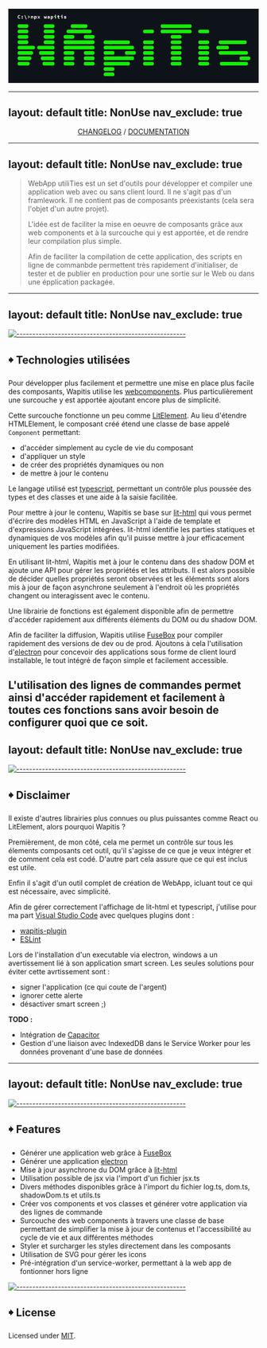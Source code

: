 <p align="center">
  <img src="https://github.com/NicolasBoyer/wapitis/blob/master/ui/logo.png?raw=true" alt="Logo" width="auto" height="auto" />
</p>

---
layout: default
title: NonUse
nav_exclude: true
---

<p align="center">
<a href="https://github.com/NicolasBoyer/wapitis/blob/master/CHANGELOG.md">CHANGELOG</a> / <a href="https://nicolasboyer.github.io/wapitis/">DOCUMENTATION</a>
</p>

---
layout: default
title: NonUse
nav_exclude: true
---

> WebApp utiliTies est un set d'outils pour développer et compiler une application web avec ou sans client lourd. Il ne s'agit pas d'un framlework. Il ne contient pas de composants préexistants (cela sera l'objet d'un autre projet).
>
> L'idée est de faciliter la mise en oeuvre de composants grâce aux web components et à la surcouche qui y est apportée, et de rendre leur compilation plus simple.
>
> Afin de faciliter la compilation de cette application, des scripts en ligne de commanbde permettent très rapidement d'initialiser, de tester et de publier en production pour une sortie sur le Web ou dans une épplication packagée.
---
layout: default
title: NonUse
nav_exclude: true
---


[![-----------------------------------------------------](https://raw.githubusercontent.com/andreasbm/readme/master/assets/lines/water.png)](#technologies-utilises)

## 🠺 Technologies utilisées

Pour développer plus facilement et permettre une mise en place plus facile des composants, Wapitis utilise les [webcomponents](https://developer.mozilla.org/fr/docs/Web/Web_Components). Plus particulièrement une surcouche y est apportée ajoutant encore plus de simplicité.

Cette surcouche fonctionne un peu comme [LitElement](https://lit-element.polymer-project.org/). Au lieu d'étendre HTMLElement, le composant créé étend une classe de base appelé `Component` permettant:
- d'accéder simplement au cycle de vie du composant
- d'appliquer un style
- de créer des propriétés dynamiques ou non
- de mettre à jour le contenu

Le langage utilisé est [typescript](https://www.typescriptlang.org), permettant un contrôle plus poussée des types et des classes et une aide à la saisie facilitée.

Pour mettre à jour le contenu, Wapitis se base sur [lit-html](https://lit-html.polymer-project.org/) qui vous permet d'écrire des modèles HTML en JavaScript à l'aide de template et d'expressions JavaScript intégrées. lit-html identifie les parties statiques et dynamiques de vos modèles afin qu'il puisse mettre à jour efficacement uniquement les parties modifiées.

En utilisant lit-html, Wapitis met à jour le contenu dans des shadow DOM et ajoute une API pour gérer les propriétés et les attributs. Il est alors possible de décider quelles propriétés seront observées et les éléments sont alors mis à jour de façon asynchrone seulement à l'endroit où les propriétés changent ou interagissent avec le contenu.

Une librairie de fonctions est également disponible afin de permettre d'accéder rapidement aux différents éléments du DOM ou du shadow DOM.

Afin de faciliter la diffusion, Wapitis utilise [FuseBox](https://fuse-box.org) pour compiler rapidement des versions de dev ou de prod. Ajoutons à cela l'utilisation d'[electron](https://electronjs.org/) pour concevoir des applications sous forme de client lourd installable, le tout intégré de façon simple et facilement accessible.

L'utilisation des lignes de commandes permet ainsi d'accéder rapidement et facilement à toutes ces fonctions sans avoir besoin de configurer quoi que ce soit.
---
layout: default
title: NonUse
nav_exclude: true
---


[![-----------------------------------------------------](https://raw.githubusercontent.com/andreasbm/readme/master/assets/lines/water.png)](#disclaimer)

## 🠺 Disclaimer

Il existe d'autres librairies plus connues ou plus puissantes comme React ou LitElement, alors pourquoi Wapitis ?

Premièrement, de mon côté, cela me permet un contrôle sur tous les élements composants cet outil, qu'il s'agisse de ce que je veux intégrer et de comment cela est codé. D'autre part cela assure que ce qui est inclus est utile.

Enfin il s'agit d'un outil complet de création de WebApp, icluant tout ce qui est nécessaire, avec simplicité.

Afin de gérer correctement l'affichage de lit-html et typescript, j'utilise pour ma part [Visual Studio Code](https://code.visualstudio.com/) avec quelques plugins dont :
- [wapitis-plugin](https://marketplace.visualstudio.com/items?itemName=NicolasBoyer.wapitis-plugin)
- [ESLint](https://marketplace.visualstudio.com/items?itemName=dbaeumer.vscode-eslint)

Lors de l'installation d'un executable via electron, windows a un avertissement lié à son application smart screen. Les seules solutions pour éviter cette avrtissement sont :
- signer l'application (ce qui coute de l'argent)
- ignorer cette alerte
- désactiver smart screen ;)

**TODO :**
- Intégration de [Capacitor](https://capacitor.ionicframework.com/)
- Gestion d'une liaison avec IndexedDB dans le Service Worker pour les données provenant d'une base de données
---
layout: default
title: NonUse
nav_exclude: true
---


[![-----------------------------------------------------](https://raw.githubusercontent.com/andreasbm/readme/master/assets/lines/water.png)](#features)

## 🠺 Features

- Générer une application web grâce à [FuseBox](https://fuse-box.org)
- Générer une application [electron](https://electronjs.org/)
- Mise à jour asynchrone du DOM grâce à [lit-html](https://lit-html.polymer-project.org/)
- Utilisation possible de jsx via l'import d'un fichier jsx.ts
- Divers méthodes  disponibles grâce à l'import du fichier log.ts, dom.ts, shadowDom.ts et utils.ts
- Créer vos components et vos classes et générer votre application via des lignes de commande
- Surcouche des web components à travers une classe de base permettant de simplifier la mise à jour de contenus et l'accessibilité au cycle de vie et aux différentes méthodes
- Styler et surcharger les styles directement dans les composants
- Utilisation de SVG pour gérer les icons
- Pré-intégration d'un service-worker, permettant à la web app de fontionner hors ligne


[![-----------------------------------------------------](https://raw.githubusercontent.com/andreasbm/readme/master/assets/lines/water.png)](#license)

## 🠺 License
	
Licensed under [MIT](https://opensource.org/licenses/MIT).
